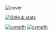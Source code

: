 ![cover](https://user-images.githubusercontent.com/2749629/89119943-fc63f100-d4ec-11ea-86a4-0d0f8f0f553b.jpg)


[![GitHub stats](https://github-readme-stats.vercel.app/api?username=cympfh&count_private=true&show_icons=true&theme=dracula)](https://github.com/anuraghazra/github-readme-stats)


[![cympfh](https://cp-logo.vercel.app/codeforces/cympfh)](https://codeforces.com/profile/cympfh)
[![cympfh](https://cp-logo.vercel.app/atcoder/cympfh)](https://atcoder.jp/users/cympfh)
